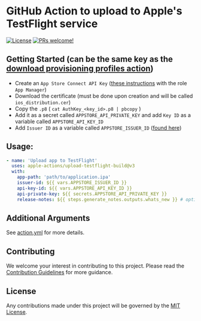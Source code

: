 # GitHub Action to upload to Apple's TestFlight service

[![License](https://img.shields.io/badge/license-MIT-green.svg?style=flat)](LICENSE)
[![PRs welcome!](https://img.shields.io/badge/PRs-welcome-brightgreen.svg)](CONTRIBUTING.md)

## Getting Started (can be the same key as the [download provisioning profiles action](https://github.com/Apple-Actions/download-provisioning-profiles/blob/master/README.md#getting-started))

* Create an `App Store Connect API Key` ([these instructions](https://developer.apple.com/documentation/appstoreconnectapi/creating-api-keys-for-app-store-connect-api) with the role `App Manager`)
* Download the certificate (must be done upon creation and will be called `ios_distribution.cer`)
* Copy the `.p8` ( `cat AuthKey_<key_id>.p8 | pbcopy` )
* Add it as a secret called `APPSTORE_API_PRIVATE_KEY` and add `Key ID` as a variable called `APPSTORE_API_KEY_ID`
* Add `Issuer ID` as a variable called `APPSTORE_ISSUER_ID` ([found here](https://appstoreconnect.apple.com/access/integrations/api))

## Usage:

```yaml
- name: 'Upload app to TestFlight'
  uses: apple-actions/upload-testflight-build@v3
  with: 
    app-path: 'path/to/application.ipa' 
    issuer-id: ${{ vars.APPSTORE_ISSUER_ID }}
    api-key-id: ${{ vars.APPSTORE_API_KEY_ID }}
    api-private-key: ${{ secrets.APPSTORE_API_PRIVATE_KEY }}
    release-notes: ${{ steps.generate_notes.outputs.whats_new }} # optional
```

## Additional Arguments

See [action.yml](action.yml) for more details.

## Contributing

We welcome your interest in contributing to this project. Please read the [Contribution Guidelines](CONTRIBUTING.md) for more guidance.

## License

Any contributions made under this project will be governed by the [MIT License](LICENSE).

